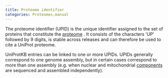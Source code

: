 ```yaml
---
title: Proteome identifier
categories: Proteomes,manual
---
```


The proteome identifier (UPID) is the unique identifier assigned to the set of proteins that constitute the [proteome](https://www.uniprot.org/help/proteomes%5Fmanual) . It consists of the characters 'UP' followed by 9 digits, is stable across releases and can therefore be used to cite a UniProt proteome.

UniProtKB entries can be linked to one or more UPIDs. UPIDs generally correspond to one genome assembly, but in certain cases correspond to more than one assembly (e.g. when nuclear and mitochondrial [components](https://www.uniprot.org/help/proteomes) are sequenced and assembled independently).
